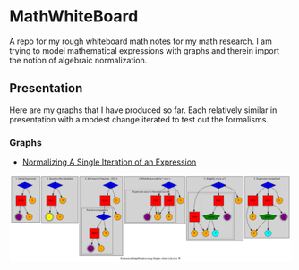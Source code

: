 # MathWhiteBoard
A repo for my rough whiteboard math notes for my math research. I am trying to model mathematical expressions with graphs and therein import the notion of algebraic normalization.

## Presentation
Here are my graphs that I have produced so far. Each relatively similar in presentation with a modest change iterated to test out the formalisms.

### Graphs
- [Normalizing A Single Iteration of an Expression](graphs/expressions/normal/)

![](https://raw.githubusercontent.com/sguzman/MathWhiteBoard/main/graphs/expressions/normal/output/normalized.dot.svg)
